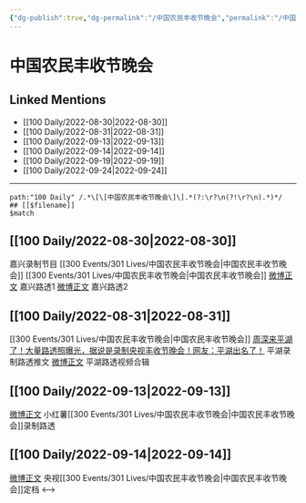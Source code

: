 ```yaml
---
{"dg-publish":true,"dg-permalink":"/中国农民丰收节晚会","permalink":"/中国农民丰收节晚会/"}
---
```


# 中国农民丰收节晚会

## Linked Mentions
- [[100 Daily/2022-08-30\|2022-08-30]]
- [[100 Daily/2022-08-31\|2022-08-31]]
- [[100 Daily/2022-09-13\|2022-09-13]]
- [[100 Daily/2022-09-14\|2022-09-14]]
- [[100 Daily/2022-09-19\|2022-09-19]]
- [[100 Daily/2022-09-24\|2022-09-24]]


---

```expander
path:"100 Daily" /.*\[\[中国农民丰收节晚会\]\].*(?:\r?\n(?!\r?\n).*)*/
## [[$filename]]
$match
```
## [[100 Daily/2022-08-30\|2022-08-30]]
嘉兴录制节目 [[300 Events/301 Lives/中国农民丰收节晚会\|中国农民丰收节晚会]]
[[300 Events/301 Lives/中国农民丰收节晚会\|中国农民丰收节晚会]]
[微博正文](https://weibo.com/detail/4808292008731621) 嘉兴路透1
[微博正文](https://weibo.com/detail/4808297859777930) 嘉兴路透2

## [[100 Daily/2022-08-31\|2022-08-31]]
[[300 Events/301 Lives/中国农民丰收节晚会\|中国农民丰收节晚会]]
[周深来平湖了！大量路透照曝光，据说是录制央视丰收节晚会！网友：平湖出名了！](https://weibo.cn/sinaurl?u=https%3A%2F%2Fmp.weixin.qq.com%2Fs%2FDYbt14U4BxjV-nNMlghiug) 平湖录制路透推文
[微博正文](https://m.weibo.cn/5219918112/4808505753866655) 平湖路透视频合辑

## [[100 Daily/2022-09-13\|2022-09-13]]
[微博正文](https://m.weibo.cn/6475713579/4813318877611191) 小红薯[[300 Events/301 Lives/中国农民丰收节晚会\|中国农民丰收节晚会]]录制路透

## [[100 Daily/2022-09-14\|2022-09-14]]
[微博正文](https://m.weibo.cn/7211561239/4813622733704345) 央视[[300 Events/301 Lives/中国农民丰收节晚会\|中国农民丰收节晚会]]定档
<-->
